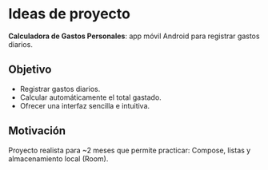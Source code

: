 # Ideas de proyecto

**Calculadora de Gastos Personales**: app móvil Android para registrar gastos diarios.

## Objetivo
- Registrar gastos diarios.
- Calcular automáticamente el total gastado.
- Ofrecer una interfaz sencilla e intuitiva.

## Motivación
Proyecto realista para ~2 meses que permite practicar: Compose, listas y almacenamiento local (Room).
